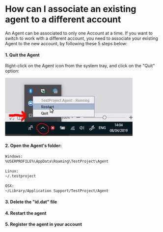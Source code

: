 # How can I associate an existing agent to a different account

An Agent can be associated to only one Account at a time. If you want to switch to work with a different account, you need to associate your existing Agent to the new account, by following these 5 steps below:

#### 1. Quit the Agent  <a href="#1-quit-the-agent" id="1-quit-the-agent"></a>

Right-click on the Agent icon from the system tray, and click on the "Quit" option:

![](<../../.gitbook/assets/image (472) (1) (1).png>)

#### 2. Open the Agent's folder: <a href="#2-open-the-agents-folder" id="2-open-the-agents-folder"></a>

```
Windows:
%USERPROFILE%\AppData\Roaming\TestProject\Agent

Linux:
~/.testproject

OSX:
~/Library/Application Support/TestProject/Agent
```

#### 3. Delete the "id.dat" file <a href="#3-delete-the-iddat-file" id="3-delete-the-iddat-file"></a>

#### 4. Restart the agent <a href="#4-restart-the-agent" id="4-restart-the-agent"></a>

#### 5. Register the agent in your account <a href="#5-register-the-agent-in-your-account" id="5-register-the-agent-in-your-account"></a>
